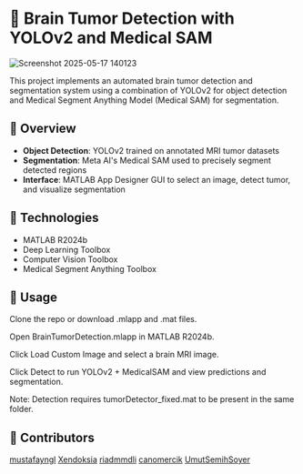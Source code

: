 # 🧠 Brain Tumor Detection with YOLOv2 and Medical SAM

![Screenshot 2025-05-17 140123](https://github.com/user-attachments/assets/adfaca70-d8fb-4821-b45f-2ba68b6f2723)

This project implements an automated brain tumor detection and segmentation system using a combination of YOLOv2 for object detection and Medical Segment Anything Model (Medical SAM) for segmentation.

## 📌 Overview

- **Object Detection**: YOLOv2 trained on annotated MRI tumor datasets
- **Segmentation**: Meta AI's Medical SAM used to precisely segment detected regions
- **Interface**: MATLAB App Designer GUI to select an image, detect tumor, and visualize segmentation

## 🔧 Technologies

- MATLAB R2024b
- Deep Learning Toolbox
- Computer Vision Toolbox
- Medical Segment Anything Toolbox

## 🚀 Usage
Clone the repo or download .mlapp and .mat files.

Open BrainTumorDetection.mlapp in MATLAB R2024b.

Click Load Custom Image and select a brain MRI image.

Click Detect to run YOLOv2 + MedicalSAM and view predictions and segmentation.

Note: Detection requires tumorDetector_fixed.mat to be present in the same folder.

## 👥 Contributors
[mustafayngl](https://github.com/mustafayngl)
[Xendoksia](https://github.com/Xendoksia)
[riadmmdli](https://github.com/riadmmdli)
[canomercik](https://github.com/canomercik)
[UmutSemihSoyer](https://github.com/UmutSemihSoyer)



